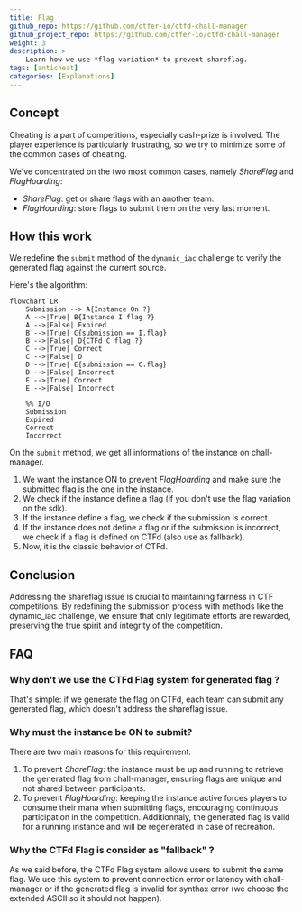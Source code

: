 ```yaml
---
title: Flag
github_repo: https://github.com/ctfer-io/ctfd-chall-manager
github_project_repo: https://github.com/ctfer-io/ctfd-chall-manager
weight: 3
description: >
    Learn how we use *flag variation* to prevent shareflag.
tags: [anticheat]
categories: [Explanations]
---
```


## Concept

Cheating is a part of competitions, especially cash-prize is involved. The player experience is particularly frustrating, so we try to minimize some of the common cases of cheating. 

We've concentrated on the two most common cases, namely *ShareFlag* and *FlagHoarding*:
* *ShareFlag*: get or share flags with an another team.
* *FlagHoarding*: store flags to submit them on the very last moment.

## How this work 

We redefine the `submit` method of the `dynamic_iac` challenge to verify the generated flag against the current source.

Here's the algorithm:

```mermaid
flowchart LR
    Submission --> A{Instance On ?}
    A -->|True| B{Instance I flag ?}
    A -->|False| Expired
    B -->|True| C{submission == I.flag}
    B -->|False| D{CTFd C flag ?}
    C -->|True| Correct
    C -->|False| D
    D -->|True| E{submission == C.flag}
    D -->|False| Incorrect
    E -->|True| Correct
    E -->|False| Incorrect

    %% I/O
    Submission
    Expired
    Correct
    Incorrect

``` 

On the `submit` method, we get all informations of the instance on chall-manager.
1. We want the instance ON to prevent *FlagHoarding* and make sure the submitted flag is the one in the instance.
2. We check if the instance define a flag (if you don't use the flag variation on the sdk).
3. If the instance define a flag, we check if the submission is correct.
4. If the instance does not define a flag or if the submission is incorrect, we check if a flag is defined on CTFd (also use as fallback).
5. Now, it is the classic behavior of CTFd.


## Conclusion
Addressing the shareflag issue is crucial to maintaining fairness in CTF competitions. By redefining the submission process with methods like the dynamic_iac challenge, we ensure that only legitimate efforts are rewarded, preserving the true spirit and integrity of the competition.

## FAQ

### Why don't we use the CTFd Flag system for generated flag ?
That's simple: if we generate the flag on CTFd, each team can submit any generated flag, which doesn't address the shareflag issue.

### Why must the instance be ON to submit?
There are two main reasons for this requirement:

1. To prevent *ShareFlag*: the instance must be up and running to retrieve the generated flag from chall-manager, ensuring flags are unique and not shared between participants.
2. To prevent *FlagHoarding*: keeping the instance active forces players to consume their mana when submitting flags, encouraging continuous participation in the competition. Additionnaly, the generated flag is valid for a running instance and will be regenerated in case of recreation.

### Why the CTFd Flag is consider as "fallback" ?
As we said before, the CTFd Flag system allows users to submit the same flag. We use this system to prevent connection error or latency with chall-manager or if the generated flag is invalid for synthax error (we choose the extended ASCII so it should not happen).



